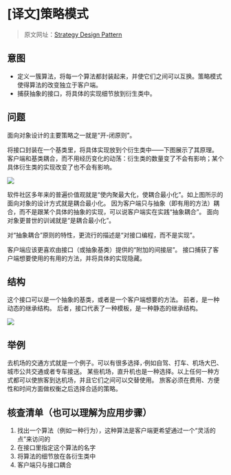 # [译文]策略模式

> 原文网址：[Strategy Design Pattern](https://sourcemaking.com/design_patterns/strategy)

## 意图
- 定义一簇算法，将每一个算法都封装起来，并使它们之间可以互换。策略模式使得算法的改变独立于客户端。
- 捕获抽象的接口，将具体的实现细节放到衍生类中。

## 问题
面向对象设计的主要策略之一就是“开-闭原则”。

将接口封装在一个基类里，将具体实现放到个衍生类中——下图展示了其原理。
客户端和基类耦合，而不用经历变化的动荡：衍生类的数量变了不会有影响；某个具体衍生类的实现改变了也不会有影响。

![](https://sourcemaking.com/files/v2/content/patterns/Strategy1.png)

软件社区多年来的普遍价值观就是“使内聚最大化，使耦合最小化”。如上图所示的面向对象的设计方式就是耦合最小化。
因为客户端只与抽象（即有用的方法）耦合，而不是跟某个具体的抽象的实现，可以说客户端实在实践“抽象耦合”。
面向对象更普世的训诫就是“是耦合最小化”。

对“抽象耦合”原则的特性，更流行的描述是“对接口编程，而不是实现”。

客户端应该更喜欢由接口（或抽象基类）提供的“附加的间接层”。
接口捕获了客户端想要使用的有用的方法，并将具体的实现隐藏。

## 结构
这个接口可以是一个抽象的基类，或者是一个客户端想要的方法。
前者，是一种动态的继承结构。
后者，接口代表了一种模板，是一种静态的继承结构。

![](https://sourcemaking.com/files/v2/content/patterns/Strategy_.png)

## 举例
去机场的交通方式就是一个例子。可以有很多选择，·例如自驾、打车、机场大巴、城市公共交通或者专车接送。
某些机场，直升机也是一种选择。以上任何一种方式都可以使旅客到达机场，并且它们之间可以交替使用。
旅客必须在费用、方便性和时间方面做权衡之后选择合适的策略。

## 核查清单（也可以理解为应用步骤）
1. 找出一个算法（例如一种行为），这种算法是客户端更希望通过一个“灵活的点”来访问的
2. 在接口里指定这个算法的名字
3. 将算法的细节放在各衍生类中
4. 客户端只与接口耦合

